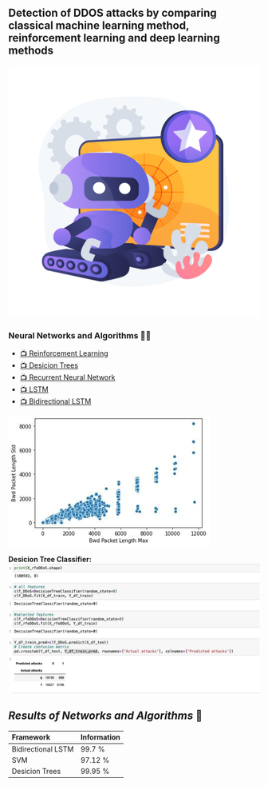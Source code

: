 ## **Detection of DDOS attacks by comparing classical machine learning method, reinforcement learning and deep learning methods**

![AI](images/robotic.jpg "NumPy Cheat Sheet")

### Neural Networks and Algorithms 🤹‍♀️
* [📺 Reinforcement Learning](https://www.youtube.com/watch?v=LzaWrmKL1Z4)
* [📺 Desicion Trees](https://www.youtube.com/watch?v=jVh5NA9ERDA)
* [📺 Recurrent Neural Network](https://www.youtube.com/watch?v=y7qrilE-Zlc)
* [📺 LSTM](https://www.youtube.com/watch?v=BSpXCRTOLJA)
* [📺 Bidirectional LSTM](https://www.youtube.com/watch?v=bTXGpATdKRY)

![Image](images/bwd_packet_length.jpg "image")

**Desicion Tree Classifier:**
![Predicted](images/predicted_attacks.jpg "predicted attacks")
## *Results of Networks and Algorithms* 🔮

| Framework | Information | 
| :--- | :--- |
| Bidirectional LSTM | 99.7 % 
| SVM | 97.12 %|
| Desicion Trees |99.95 % 

